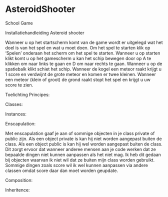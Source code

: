 # AsteroidShooter
School Game

Installatiehandleiding Asteroid shooter

Wanneer u op het startscherm komt van de game wordt er uitgelegd wat het doel is van het spel en wat u moet doen. Om het spel te starten klik op ‘Spelen’ onderaan het scherm om het spel te starten. Wanneer u op starten klikt komt u op het gamescherm u kan het schip bewegen door op A te klikken om naar links te gaan en D om naar rechts te gaan. Wanneer u op de spatiebalk klikt schiet het schip. Wanneer de kogel een meteor raakt krijgt u 1 score en verdwijnt de grote meteor en komen er twee kleinen. Wanneer een meteor (klein of groot) de grond raakt stopt het spel en krijgt u uw score te zien.

Toelichting Principes:

Classes:

Instances:

Enscapulation:

Met enscapulation gaaf je aan of sommige objecten in je class private of public zijn. Als een object private is kan hij niet worden aangepast buiten de class. Als een object public is kan hij wel worden aangepast buiten de class. Dit zorgt ervoor dat wanneer anderee mensen aan je code werken dat ze bepaalde dingen niet kunnen aanpassen als het niet mag. Ik heb dit gedaan bij objecten waarvan ik niet wil dat ze buiten mijn class worden gebruikt. Sommige dingen zoals score wil ik wel kunnen aanpassen via andere classen omdat score daar dan moet worden geupdate.

Composition:

Inheritence: